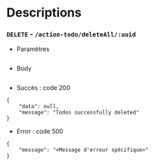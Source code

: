 # Descriptions

### `DELETE` - `/action-todo/deleteAll/:uuid`

* Paramètres
```
```

* Body
```
```

* Succès : code 200
```
{
    "data": null,
    "message": "Todos successfully deleted"
}
```

* Error : code 500
```
{
    "message": "<Message d'erreur spécifique>"
}
```
